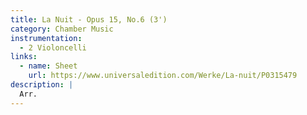```yaml
---
title: La Nuit - Opus 15, No.6 (3')
category: Chamber Music
instrumentation:
  - 2 Violoncelli
links:
  - name: Sheet
    url: https://www.universaledition.com/Werke/La-nuit/P0315479
description: |
  Arr.
---
```

